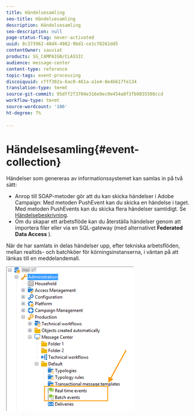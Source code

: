 ```yaml
---
title: Händelsesamling
seo-title: Händelsesamling
description: Händelsesamling
seo-description: null
page-status-flag: never-activated
uuid: 8c373962-40d4-4982-9bd1-ce1cf8261dd5
contentOwner: sauviat
products: SG_CAMPAIGN/CLASSIC
audience: message-center
content-type: reference
topic-tags: event-processing
discoiquuid: cfff302a-6ac0-461a-a1e4-8e4b617fe134
translation-type: tm+mt
source-git-commit: 95dff2f3704e316e9ec9e454a8f3fb9835508ccd
workflow-type: tm+mt
source-wordcount: '106'
ht-degree: 7%

---
```



# Händelsesamling{#event-collection}

Händelser som genereras av informationssystemet kan samlas in på två sätt:

* Anrop till SOAP-metoder gör att du kan skicka händelser i Adobe Campaign: Med metoden PushEvent kan du skicka en händelse i taget. Med metoden PushEvents kan du skicka flera händelser samtidigt. Se [Händelsebeskrivning](../../message-center/using/event-description.md).
* Om du skapar ett arbetsflöde kan du återställa händelser genom att importera filer eller via en SQL-gateway (med alternativet **Federated Data Access** ).

När de har samlats in delas händelser upp, efter tekniska arbetsflöden, mellan realtids- och batchköer för körningsinstanserna, i väntan på att länkas till en meddelandemall.

![](assets/messagecenter_events_queues_001.png)

